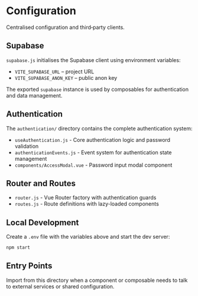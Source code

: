 # Configuration

Centralised configuration and third‑party clients.

## Supabase

`supabase.js` initialises the Supabase client using environment variables:

- `VITE_SUPABASE_URL` – project URL
- `VITE_SUPABASE_ANON_KEY` – public anon key

The exported `supabase` instance is used by composables for authentication and data management.

## Authentication

The `authentication/` directory contains the complete authentication system:

- `useAuthentication.js` - Core authentication logic and password validation
- `authenticationEvents.js` - Event system for authentication state management
- `components/AccessModal.vue` - Password input modal component

## Router and Routes

- `router.js` - Vue Router factory with authentication guards
- `routes.js` - Route definitions with lazy-loaded components

## Local Development

Create a `.env` file with the variables above and start the dev server:

```sh
npm start
```

## Entry Points

Import from this directory when a component or composable needs to talk to
external services or shared configuration.
